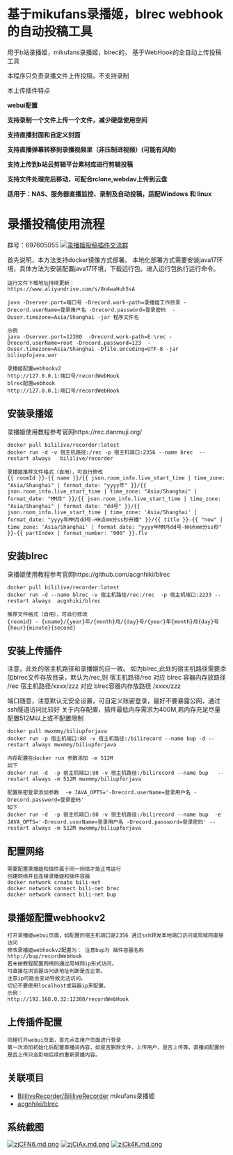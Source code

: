 # 基于mikufans录播姬，blrec webhook 的自动投稿工具

用于b站录播姬，mikufans录播姬，blrec的，
基于WebHook的全自动上传投稿工具

本程序只负责录播文件上传投稿，不支持录制

本上传插件特点

**webui配置**

**支持录制一个文件上传一个文件，减少硬盘使用空间**

**支持直播封面和自定义封面**

**支持直播弹幕转移到录播视频里（非压制进视频）(可能有风险)**

**支持上传到b站云剪辑平台素材库进行剪辑投稿**

**支持文件处理完后移动，可配合rclone,webdav上传到云盘**

**适用于：NAS、服务器直播监控、录制及自动投稿，适配Windows 和 linux**

# 录播投稿使用流程

群号：697605055 <a target="_blank" href="https://qm.qq.com/cgi-bin/qm/qr?k=kBA4u6rVFe_n2XjyYGx94CgTh3-KWM5T&jump_from=webapi&authKey=nhTa8F4D31bovL/ZwEfX5Qt148AyzJKCD4cC0+6ew/Y8bJfcf6aJKxtqXPUjQpwx"><img border="0" src="//pub.idqqimg.com/wpa/images/group.png" alt="录播姬投稿插件交流群" title="录播姬投稿插件交流群"></a>

首先说明，本方法支持docker镜像方式部署。
本地化部署方式需要安装java17环境，具体方法为安装配置java17环境，下载运行包。进入运行包执行运行命令。

```
运行文件下载地址持续更新：
https://www.aliyundrive.com/s/8n4waHuh5sA

java -Dserver.port=端口号 -Drecord.work-path=录播姬工作目录 -Drecord.userName=登录用户名 -Drecord.password=登录密码  -Duser.timezone=Asia/Shanghai -jar 程序文件名

示例
java -Dserver.port=12380  -Drecord.work-path=E:\rec -Drecord.userName=root -Drecord.password=123  -Duser.timezone=Asia/Shanghai -Dfile.encoding=UTF-8 -jar biliupfojava.war

录播姬配置webhookv2
http://127.0.0.1:端口号/recordWebHook
blrec配置webhook
http://127.0.0.1:端口号/recordWebHook

```

## 安装录播姬

录播姬使用教程参考官网https://rec.danmuji.org/

```
docker pull bililive/recorder:latest
docker run -d -v 宿主机路径:/rec -p 宿主机端口:2356 --name brec  --restart always   bililive/recorder

录播姬推荐文件格式（自用），可自行修改
{{ roomId }}-{{ name }}/{{ json.room_info.live_start_time | time_zone: "Asia/Shanghai" | format_date: "yyyy年" }}/{{ json.room_info.live_start_time | time_zone: "Asia/Shanghai" | format_date: "MM月" }}/{{ json.room_info.live_start_time | time_zone: "Asia/Shanghai" | format_date: "dd号" }}/{{ json.room_info.live_start_time | time_zone: 'Asia/Shanghai' | format_date: "yyyy年MM月dd号-HH点mm分ss秒开播" }}/{{ title }}-{{ "now" | time_zone: 'Asia/Shanghai' | format_date: "yyyy年MM月dd号-HH点mm分ss秒" }}-{{ partIndex | format_number: "000" }}.flv
```

## 安装blrec

录播姬使用教程参考官网https://github.com/acgnhiki/blrec

```
docker pull bililive/recorder:latest
docker run -d --name blrec -v 宿主机路径/rec:/rec  -p 宿主机端口:2233 --restart always  acgnhiki/blrec

推荐文件格式（自用），可自行修改
{roomid} - {uname}/{year}年/{month}月/{day}号/{year}年{month}月{day}号{hour}{minute}{second}
```

## 安装上传插件

注意，此处的宿主机路径和录播姬的应一致。
如为blrec,此处的宿主机路径需要添加blrec文件存放目录，默认为/rec,则 宿主机路径/rec 对应 blrec 容器内存放路径 /rec
宿主机路径/xxxx/zzz 对应 blrec容器内存放路径 /xxxx/zzz

端口随意，注意默认无安全设置，可自定义账密登录，最好不要暴露公网，通过ssh隧道访问比较好
关于内存配置，插件最低内存需求为400M,若内存充足尽量配置512M以上或不配置限制

```
docker pull mwxmmy/biliupforjava
docker run -p 宿主机端口:80 -v 宿主机路径:/bilirecord --name bup -d --restart always mwxmmy/biliupforjava

内存配置在docker run 参数添加 -m 512M
如下
docker run -d  -p 宿主机端口:80 -v 宿主机路径:/bilirecord --name bup   --restart always -m 512M mwxmmy/biliupforjava

配置账密登录添加参数  -e JAVA_OPTS='-Drecord.userName=登录用户名 -Drecord.password=登录密码' 
如下
docker run -d  -p 宿主机端口:80 -v 宿主机路径:/bilirecord --name bup  -e JAVA_OPTS='-Drecord.userName=登录用户名 -Drecord.password=登录密码' --restart always -m 512M mwxmmy/biliupforjava
```

## 配置网络

```
需要配置录播姬和插件属于同一网络才能正常运行
创建网络并且连接录播姬和插件容器
docker network create bili-net
docker network connect bili-net brec
docker network connect bili-net bup
```

## 录播姬配置webhookv2

```
打开录播姬webui页面，如配置的宿主机端口是2356 通过ssh转发本地端口访问或局域网直接访问
修改录播姬webhookv2配置为： 注意bup为 插件容器名称
http://bup/recordWebHook
若未按教程配置网络则通过局域网ip形式访问。
可直接在浏览器访问该地址判断是否正常。
注意ip可能会变动导致无法访问。
切记不要使用localhost或容器ip来配置。
示例：
http://192.168.0.32:12380/recordWebHook
```

## 上传插件配置

```
同理打开webui页面，首先点击用户页面进行登录
第一次添加初始化后配置直播间内容，如是否删除文件，上传用户，是否上传等。直播间配置的是否上传只会影响后续的重新录播内容。
```

## 关联项目

- [BililiveRecorder/BililiveRecorder](https://github.com/BililiveRecorder/BililiveRecorder) mikufans录播姬
- [acgnhiki/blrec](https://github.com/acgnhiki/blrec)

## 系统截图

[![zjCFN6.md.png](https://s1.ax1x.com/2022/12/23/zjCFN6.md.png)](https://imgse.com/i/zjCFN6)
[![zjCiAx.md.png](https://s1.ax1x.com/2022/12/23/zjCiAx.md.png)](https://imgse.com/i/zjCiAx)
[![zjCk4K.md.png](https://s1.ax1x.com/2022/12/23/zjCk4K.md.png)](https://imgse.com/i/zjCk4K)
